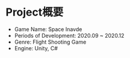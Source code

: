 # Project概要
* Game Name: Space Inavde
* Periods of Development: 2020.09 ~ 2020.12
* Genre: Flight Shooting Game
* Engine: Unity, C#<br/>
